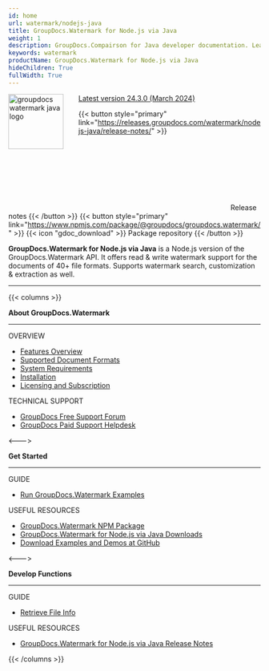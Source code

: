 ```yaml
---
id: home
url: watermark/nodejs-java
title: GroupDocs.Watermark for Node.js via Java
weight: 1
description: GroupDocs.Compairson for Java developer documentation. Learn how to diff docx, pptx, and pdf files using Java.
keywords: watermark
productName: GroupDocs.Watermark for Node.js via Java
hideChildren: True
fullWidth: True
---
```


<img src="/watermark/nodejs-java/images/home.png" alt="groupdocs watermark java logo" align="left" style="width:110px; margin: 0 30px 0 0"/>

<dt class="flex flex-wrap align-center gdoc-props__meta">
    <a href='https://www.npmjs.com/package/@groupdocs/groupdocs.watermark'>
        <span class="gdoc-props__tag tip">Latest version 24.3.0 (March 2024)</span>
    </a>
</dt>

{{< button style="primary" link="https://releases.groupdocs.com/watermark/nodejs-java/release-notes/" >}} <svg class="gdoc-icon gdoc-product-doc__btn-icon"><use xlink:href="/img/groupdocs-stack.svg#document"></use></svg> Release notes {{< /button >}} 
{{< button style="primary" link="https://www.npmjs.com/package/@groupdocs/groupdocs.watermark/" >}} {{< icon "gdoc_download" >}} Package repository {{< /button >}}


**GroupDocs.Watermark for Node.js via Java** is a Node.js version of the GroupDocs.Watermark API. It offers read & write watermark support for the documents of 40+ file formats. Supports watermark search, customization & extraction as well.

---

{{< columns >}}

<p><b>About GroupDocs.Watermark</b></p>
<hr><p>OVERVIEW</p></hr>
<ul>
	<li><a href='{{< ref "watermark/nodejs-java/getting-started/features-overview" >}}'>Features Overview</a></li>
	<li><a href='{{< ref "watermark/nodejs-java/getting-started/supported-document-formats" >}}'>Supported Document Formats</a></li>
	<li><a href='{{< ref "watermark/nodejs-java/getting-started/system-requirements" >}}'>System Requirements</a></li>
	<li><a href='{{< ref "watermark/nodejs-java/getting-started/installation" >}}'>Installation</a></li>
	<li><a href='{{< ref "watermark/nodejs-java/getting-started/licensing-and-evaluation-limitations" >}}'>Licensing and Subscription</a></li>
</ul>
<p>TECHNICAL SUPPORT</p>
<ul>
	<li><a href="https://forum.groupdocs.com/">GroupDocs Free Support Forum</a></li>
	<li><a href="https://helpdesk.groupdocs.com/">GroupDocs Paid Support Helpdesk</a></li>
</ul>
<--->
<p><b>Get Started</b></p>
<hr><p>GUIDE</p></hr>
<ul>
	<li><a href='{{< ref "watermark/nodejs-java/getting-started/how-to-run-examples" >}}'>Run GroupDocs.Watermark Examples</a></li>
</ul>
<p>USEFUL RESOURCES</p>
<ul>
	<li><a href="https://www.npmjs.com/package/@groupdocs/groupdocs.watermark">GroupDocs.Watermark NPM Package</a></li>
	</li><li><a href="https://downloads.groupdocs.com/watermark/nodejs-java">GroupDocs.Watermark for Node.js via Java Downloads</a></li>
	<li><a href="https://github.com/groupdocs-watermark/GroupDocs.Watermark-for-Node.js-via-Java/">Download Examples and Demos at GitHub</a></li>
</ul>
<--->
<p><b>Develop Functions</b></p>
<hr><p>GUIDE</p></hr>
<ul>
	<li><a href='{{< ref "watermark/nodejs-java/developer-guide/basic-usage/get-file-info" >}}'>Retrieve File Info</a></li>			
</ul>
<p>USEFUL RESOURCES</p>
<ul>
	<!--li><a href="https://reference.groupdocs.com/watermark/nodejs-java">GroupDocs.Watermark for Node.js via Java API Reference</a></li-->
	<li><a href='https://releases.groupdocs.com/watermark/nodejs-java/release-notes/'>GroupDocs.Watermark for Node.js via Java Release Notes</a></li>
</ul>
{{< /columns >}}
